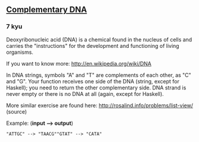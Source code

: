 <h2><a href=https://www.codewars.com/kata/554e4a2f232cdd87d9000038/train/python target="_blank">Complementary DNA</a></h2><h3>7 kyu</h3><p>Deoxyribonucleic acid (DNA) is a chemical found in the nucleus of cells and carries the "instructions" for the development and functioning of living organisms.</p><p>If you want to know more: <a href="http://en.wikipedia.org/wiki/DNA" data-turbolinks="false" target="_blank">http://en.wikipedia.org/wiki/DNA</a></p><p>In DNA strings, symbols "A" and "T" are complements of each other, as "C" and "G". Your function receives one side of the DNA (string, except for Haskell); you need to return the other complementary side. DNA strand is never empty or there is no DNA at all (again, except for Haskell).</p><p>More similar exercise are found here: <a href="http://rosalind.info/problems/list-view/" data-turbolinks="false" target="_blank">http://rosalind.info/problems/list-view/</a> (source)</p><p>Example: (<strong>input --&gt; output</strong>)</p><pre><code>"ATTGC" --&gt; "TAACG""GTAT" --&gt; "CATA"</code></pre>